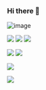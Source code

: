 ### Hi there 👋

![image](https://user-images.githubusercontent.com/17655680/204353364-38f8637c-5efe-4b20-b0e4-1fef4ed7b47b.png)

![](https://img.shields.io/badge/-C++-333333?style=flat-square&logo=c%2B%2B) 
![](https://img.shields.io/badge/-C-333333?style=flat-square&logo=C)
![](https://img.shields.io/badge/-Qt-333333?style=flat-square&logo=Qt)

![](https://img.shields.io/badge/-Java-333333?style=flat-square&logo=IntelliJ%20IDEA)
![](https://img.shields.io/badge/-Kotlin-333333?style=flat-square&logo=kotlin)

![](https://github-readme-stats.vercel.app/api?username=glorantq&theme=darcula&show_icons=true&border_color=333333&count_private=true) 

![](https://github-readme-stats.vercel.app/api/top-langs/?username=glorantq&layout=compact&theme=darcula&show_icons=true&border_color=333333)
